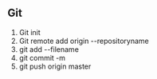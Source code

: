 ## Git 

1) Git init
2) Git remote add origin --repositoryname
3) git add --filename
4) git commit -m
5) git push origin master
